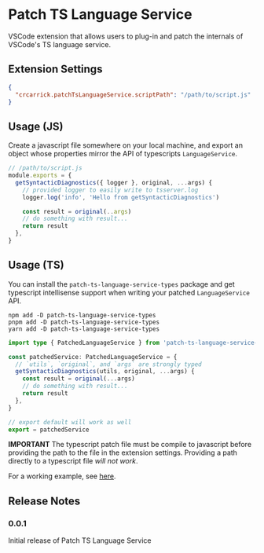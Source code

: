 # Patch TS Language Service

VSCode extension that allows users to plug-in and patch the internals of VSCode's TS language service.

## Extension Settings

```json
{
  "crcarrick.patchTsLanguageService.scriptPath": "/path/to/script.js"
}
```

## Usage (JS)

Create a javascript file somewhere on your local machine, and export an object whose properties mirror the API of typescripts `LanguageService`.

```js
// /path/to/script.js
module.exports = {
  getSyntacticDiagnostics({ logger }, original, ...args) {
    // provided logger to easily write to tsserver.log
    logger.log('info', 'Hello from getSyntacticDiagnostics')

    const result = original(..args)
    // do something with result...
    return result
  },
}
```

## Usage (TS)

You can install the `patch-ts-language-service-types` package and get typescript intellisense support when writing your patched `LanguageService` API.

```console
npm add -D patch-ts-language-service-types
pnpm add -D patch-ts-language-service-types
yarn add -D patch-ts-language-service-types
```

```ts
import type { PatchedLanguageService } from 'patch-ts-language-service-types'

const patchedService: PatchedLanguageService = {
  // `utils`, `original`, and `args` are strongly typed
  getSyntacticDiagnostics(utils, original, ...args) {
    const result = original(...args)
    // do something with result...
    return result
  },
}

// export default will work as well
export = patchedService
```

**IMPORTANT** The typescript patch file must be compile to javascript before providing the path to the file in the extension settings. Providing a path directly to a typescript file _will not work_.

For a working example, see [here](https://github.com/crcarrick/patch-ts-language-service/tree/main/example).

## Release Notes

### 0.0.1

Initial release of Patch TS Language Service

